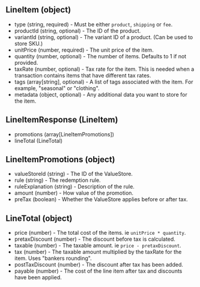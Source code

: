 ## LineItem (object)
+ type (string, required) - Must be either `product`, `shipping` or `fee`.
+ productId (string, optional) - The ID of the product. 
+ variantId (string, optional) - The variant ID of a product. (Can be used to store SKU.)
+ unitPrice (number, required) - The unit price of the item. 
+ quantity (number, optional) - The number of items. Defaults to 1 if not provided. 
+ taxRate (number, optional) - Tax rate for the item. This is needed when a transaction contains items that have different tax rates.
+ tags (array[string], optional) - A list of tags associated with the item. For example, "seasonal" or "clothing".
+ metadata (object, optional) - Any additional data you want to store for the item.

## LineItemResponse (LineItem)
+ promotions (array[LineItemPromotions])
+ lineTotal (LineTotal)

## LineItemPromotions (object)
+ valueStoreId (string) - The ID of the ValueStore.
+ rule (string) - The redemption rule.
+ ruleExplanation (string) - Description of the rule.
+ amount (number) - How value of the promotion.
+ preTax (boolean) - Whether the ValueStore applies before or after tax.

## LineTotal (object)
+ price (number) - The total cost of the items. ie `unitPrice * quantity`.
+ pretaxDiscount (number) - The discount before tax is calculated.
+ taxable (number) - The taxable amount. ie `price - pretaxDiscount`.
+ tax (number) - The taxable amount multiplied by the taxRate for the item. Uses "bankers rounding".
+ postTaxDiscount (number) - The discount after tax has been added.
+ payable (number) - The cost of the line item after tax and discounts have been applied.

